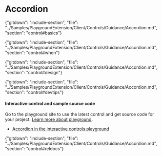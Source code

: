 ﻿# Accordion

{"gitdown": "include-section", "file": "../Samples/PlaygroundExtension/Client/Controls/Guidance/Accordion.md", "section": "control#basics"}

<!-- TODO get an IMAGE to embed here -->

<!-- TODO get an SAMPLE CODE to embed here -->

{"gitdown": "include-section", "file": "../Samples/PlaygroundExtension/Client/Controls/Guidance/Accordion.md", "section": "control#when"}

{"gitdown": "include-section", "file": "../Samples/PlaygroundExtension/Client/Controls/Guidance/Accordion.md", "section": "control#design"}

{"gitdown": "include-section", "file": "../Samples/PlaygroundExtension/Client/Controls/Guidance/Accordion.md", "section": "control#devtips"}

#### Interactive control and sample source code
Go to the playground site to use the latest control and get source code for your project.  [Learn more about playground](./top-extensions-controls-playground.md).

*  <a href="https://ms.portal.azure.com/?Microsoft_Azure_Playground=true#blade/Microsoft_Azure_Playground/ControlsIndexBlade/Accordion_create_Playground" target="_blank">Accordion in the interactive controls playground</a>

 

{"gitdown": "include-section", "file": "../Samples/PlaygroundExtension/Client/Controls/Guidance/Accordion.md", "section": "control#reldocs"}
